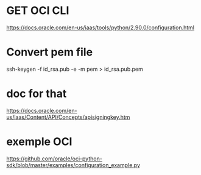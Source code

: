 # GET OCI CLI
https://docs.oracle.com/en-us/iaas/tools/python/2.90.0/configuration.html

# Convert pem file
ssh-keygen -f id_rsa.pub -e -m pem > id_rsa.pub.pem

# doc for that
https://docs.oracle.com/en-us/iaas/Content/API/Concepts/apisigningkey.htm


# exemple OCI
https://github.com/oracle/oci-python-sdk/blob/master/examples/configuration_example.py



